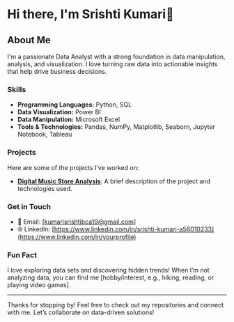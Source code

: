 # Hi there, I'm Srishti Kumari👋

## About Me

I'm a passionate Data Analyst with a strong foundation in data manipulation, analysis, and visualization. I love turning raw data into actionable insights that help drive business decisions.

### Skills

- **Programming Languages:** Python, SQL
- **Data Visualization:** Power BI
- **Data Manipulation:** Microsoft Excel
- **Tools & Technologies:** Pandas, NumPy, Matplotlib, Seaborn, Jupyter Notebook, Tableau

### Projects

Here are some of the projects I've worked on:

- **[Digital Music Store Analysis](link-to-your-project)**: A brief description of the project and technologies used.

### Get in Touch

- 📧 Email: [kumarisrishtibca19@gmail.com]
- 🌐 LinkedIn: [https://www.linkedin.com/in/srishti-kumari-a56010233](https://www.linkedin.com/in/yourprofile)


### Fun Fact

I love exploring data sets and discovering hidden trends! When I’m not analyzing data, you can find me [hobby/interest, e.g., hiking, reading, or playing video games].

---

Thanks for stopping by! Feel free to check out my repositories and connect with me. Let’s collaborate on data-driven solutions!

